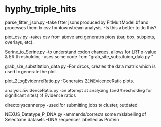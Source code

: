 # hyphy_triple_hits

parse_fitter_json.py
-take fitter jsons produced by FitMultiModel.bf and processes them to csv for downstream analysis.
-Is this a better to do this?

plot_csv.py
-takes csv from above and generates plots (bar, box, subplots, overlays, etc).

Serine_to_Serine.py
-to understand codon changes, allows for LRT p-value & ER thresholding 
-uses some code from "grab_site_substituion_data.py "

grab_site_substitution_data.py 
-For circos, creates the data matrix which is used to generate the plot.

plot_2LogEvidenceRatio.py
-Generates 2*LN*EvidenceRatio plots.

analysis_EvidenceRatio.py
-an attempt at analyzing (and thresholding for significant sites) of Evidence ratios

directoryscanner.py
-used for submitting jobs to cluster, outdated

NEXUS_Datatype_P_DNA.py
-ammends/corrects some mislabelling of Selectome datasets
-DNA sequences labelled as Protein
